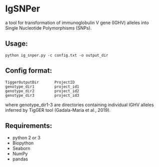 # IgSNPer

a tool for transformation of immunoglobulin V gene (IGHV) alleles into Single Nucleotide Polymorphisms (SNPs).

## Usage: 
```
python ig_snper.py -c config.txt -o output_dir
```

## Config format:
```
TiggerOutputDir       ProjectID
genotype_dir1         project_id1
genotype_dir2         project_id2
genotype_dir3         project_id3
```
where genotype_dir1-3 are directories containing individual IGHV alleles inferred by TigGER tool (Gadala-Maria et al., 2019). 

## Requirements:
- python 2 or 3
- Biopython
- Seaborn
- NumPy
- pandas
